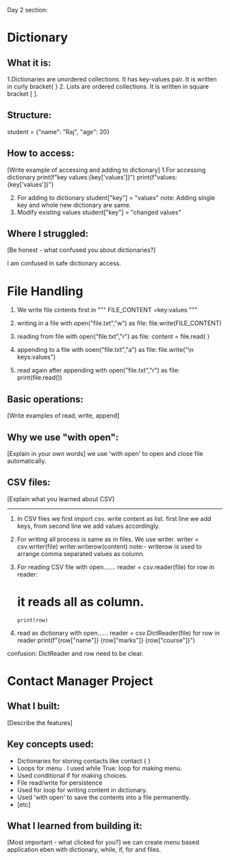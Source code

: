 Day 2 section:

# Dictionary

## What it is:

1.Dictionaries are unordered collections. It has key-values pair. It is written in curly bracket{ }
2. Lists are ordered collections. It is written in square bracket [ ].

## Structure:
student = {"name": "Raj", "age": 20}

## How to access:
[Write example of accessing and adding to dictionary]
1.For accessing dictionary
print(f"key values:{key['values']}")
print(f"values:{key['values']}")

2. For adding to dictionary
student["key"] = "values"
note: Adding single key and whole new dictionary are same.
3. Modify existing values
student["key"] = "changed values"



## Where I struggled:
[Be honest - what confused you about dictionaries?]

I am confused in safe dictionary access.

# File Handling
1. We write file cintents first in
""" FILE_CONTENT =key:values """

2. writing in a file
with open("file.txt","w") as file:
    file.write(FILE_CONTENT)

3. reading from file
with open("file.txt","r") as file:
    content = file.read( )

4. appending to a file
with ooen("file.txt","a") as file:
    file.write("\n keys:values")

5. read again after appending
with open("file.txt","r") as file:
    print(file.read())
## Basic operations:
[Write examples of read, write, append]

## Why we use "with open":
[Explain in your own words]
we use 'with open' to open and close file automatically.

## CSV files:
[Explain what you learned about CSV]

---
1. In CSV files we first import csv. write content as list. first line we add keys, from second line we add values accordingly.

2. For writing all process is same as in files. We use writer.
    writer = csv.writer(file)
    writer.writerow(content)
note:- writerow is used to arrange comma separated values as column.

3. For reading CSV file
with open.......
   reader = csv.reader(file)
   for row in reader: 
   # it reads all as column.
       print(row)
4. read as dictionary
with open......
    reader = csv.DictReader(file)
    for row in reader
    print(f"{row["name"]} {row]"marks"]} {row["course"]}")

confusion: DictReader and row need to be clear.

# Contact Manager Project

## What I built:
[Describe the features]

## Key concepts used:
- Dictionaries for storing contacts
   like contact { }
- Loops for menu . I used while True: loop for making menu.
- Used conditional if for making choices.
- File read/write for persistence
- Used for loop for writing content in dictionary.
- Used 'with open' to save the contents into a file permanently.
- [etc]

## What I learned from building it:
[Most important - what clicked for you?]
we can create menu based application eben with dictionary, while, if, for and files.


